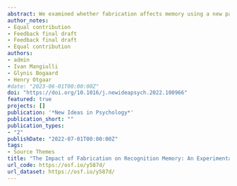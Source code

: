 ```yaml
---
abstract: We examined whether fabrication affects memory using a new paradigm combining the Deese/Roediger-McDermott paradigm (DRM) and the Amsterdam Short Term Memory task (ASTM). Participants were assigned to either a forced fabrication or honest condition, and encoded emotionally-negative and neutral wordlists by reading words out loud. The wordlists contained words that were associatively related to each other (e.g., symphony, sound, piano, radio, sing, orchestra), and converged to a non-presented critical word (e.g., music). Next, all participants had to indicate two words that were previously read out loud. However, participants in the forced fabrication condition had to fabricate that they read two additional words out loud, which were associated to the same DRM list. Participants in the forced fabrication condition formed false memories for their self-generated fabrications. Although fabrication did not increase spontaneous false memory rates for non-presented critical words, our results did highlight the perils of forcing people to fabricate.
author_notes:
- Equal contribution
- Feedback final draft
- Feedback final draft
- Equal contribution
authors:
- admin
- Ivan Mangiulli
- Glynis Bogaard
- Henry Otgaar
#date: "2023-06-01T00:00:00Z"
doi: "https://doi.org/10.1016/j.newideapsych.2022.100966"
featured: true
projects: []
publication: '*New Ideas in Psychology*'
publication_short: ""
publication_types:
- "2"
publishDate: "2022-07-01T00:00:00Z"
tags:
- Source Themes
title: "The Impact of Fabrication on Recognition Memory: An Experimental Study"
url_code: https://osf.io/y587d/
url_dataset: https://osf.io/y587d/
---
```




